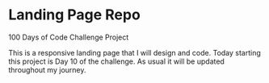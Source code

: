 # Landing Page Repo

100 Days of Code Challenge Project

This is a responsive landing page that I will design and code. Today starting this project is Day 10 of the challenge. As usual it will be updated throughout my journey.
